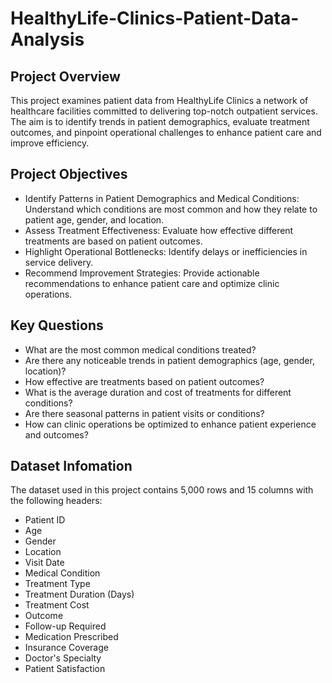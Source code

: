 # HealthyLife-Clinics-Patient-Data-Analysis
## Project Overview
This project examines patient data from HealthyLife Clinics a network of healthcare facilities committed to delivering top-notch outpatient services. The aim is to identify trends in patient demographics, evaluate treatment outcomes, and pinpoint operational challenges to enhance patient care and improve efficiency.


## Project Objectives
- Identify Patterns in Patient Demographics and Medical Conditions:
Understand which conditions are most common and how they relate to patient age, gender, and location.
- Assess Treatment Effectiveness:
Evaluate how effective different treatments are based on patient outcomes.
- Highlight Operational Bottlenecks:
Identify delays or inefficiencies in service delivery.
- Recommend Improvement Strategies:
Provide actionable recommendations to enhance patient care and optimize clinic operations.


## Key Questions
- What are the most common medical conditions treated?
- Are there any noticeable trends in patient demographics (age, gender, location)?
- How effective are treatments based on patient outcomes?
- What is the average duration and cost of treatments for different conditions?
- Are there seasonal patterns in patient visits or conditions?
- How can clinic operations be optimized to enhance patient experience and outcomes?


## Dataset Infomation
The dataset used in this project contains 5,000 rows and 15 columns with the following headers:

- Patient ID
- Age
- Gender
- Location
- Visit Date
- Medical Condition
- Treatment Type
- Treatment Duration (Days)
- Treatment Cost
- Outcome
- Follow-up Required
- Medication Prescribed
- Insurance Coverage
- Doctor's Specialty
- Patient Satisfaction

